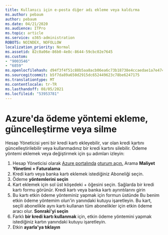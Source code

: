 ```yaml
---
title: Kullanıcı için e-posta diğer adı ekleme veya kaldırma
ms.author: pebaum
author: pebaum
ms.date: 04/21/2020
ms.audience: ITPro
ms.topic: article
ms.service: o365-administration
ROBOTS: NOINDEX, NOFOLLOW
localization_priority: Normal
ms.assetid: 82c0a06e-86b0-4e8c-8644-59cbc02e7645
ms.custom:
- "9003546"
- "6859"
ms.openlocfilehash: d94f3f4f51c88b5aa8acb06ea6c73b18738e4ccaedae1a7e47456f3b64ac4697
ms.sourcegitcommit: b5f7da89a650d2915dc652449623c78be6247175
ms.translationtype: MT
ms.contentlocale: tr-TR
ms.lasthandoff: 08/05/2021
ms.locfileid: "53953781"
---
```

# <a name="add-update-or-delete-payment-method-in-azure"></a>Azure'da ödeme yöntemi ekleme, güncelleştirme veya silme

Hesap Yöneticisi yeni bir kredi kartı ekleyebilir, var olan kredi kartını güncelleştirilebilir veya kullanmadınız bir kredi kartını silebilir. Ödeme yöntemi eklemek veya değiştirmek için şu adımları izleyin:

1. Hesap Yöneticisi olarak [Azure portalında](https://portal.azure.com/) [oturum açın.](https://docs.microsoft.com/azure/billing/billing-subscription-transfer?WT.mc_id=Portal-Microsoft_Azure_Support#whoisaa) Arama **Maliyet Yönetimi + Faturalama**
2. Kredi kartı veya banka kartı eklemek istediğiniz Aboneliği seçin.
3. Ödeme **yöntemlerini seçin**
4. Kart eklemek için sol üst köşedeki + öğesini seçin. Sağlarda bir kredi kartı formu görünür. Kredi kartı veya banka kartı ayrıntılarını girin
5. Bu kartı etkin ödeme yönteminiz yapmak için formun üstünde Bu benim etkin ödeme yöntemim olun'in yanındaki kutuyu işaretleyin. Bu kart, seçili abonelikle aynı kartı kullanan tüm abonelikler için etkin ödeme aracı olur. **Sonraki'yi seçin**
6. Farklı **bir kredi kartı kullanmak** için, etkin ödeme yöntemini yapmak istediğiniz kartın yanındaki kutuyu işaretleyin.
7. Etkin **ayarla'ya tıklayın**
